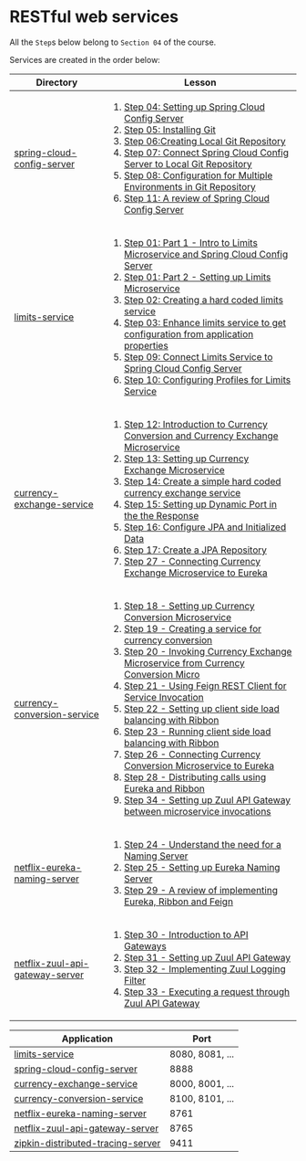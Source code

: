 # RESTful web services

All the `Step`s below belong to `Section 04` of the course.

Services are created in the order below:

| Directory                                                          | Lesson                                                                                                                                                                                                                                                                                                                                                                                                                                                                                                                                                                                                                                                                                                                                                                                                                                                                                                                                                                                                                                                                                                                                                                                                                                                                                                                                                                                                                                                                                                                                                                       |
|--------------------------------------------------------------------|------------------------------------------------------------------------------------------------------------------------------------------------------------------------------------------------------------------------------------------------------------------------------------------------------------------------------------------------------------------------------------------------------------------------------------------------------------------------------------------------------------------------------------------------------------------------------------------------------------------------------------------------------------------------------------------------------------------------------------------------------------------------------------------------------------------------------------------------------------------------------------------------------------------------------------------------------------------------------------------------------------------------------------------------------------------------------------------------------------------------------------------------------------------------------------------------------------------------------------------------------------------------------------------------------------------------------------------------------------------------------------------------------------------------------------------------------------------------------------------------------------------------------------------------------------------------------|
| [spring-cloud-config-server](spring-cloud-config-server)           | <ol><li>[Step 04: Setting up Spring Cloud Config Server](https://www.udemy.com/microservices-with-spring-boot-and-spring-cloud/learn/v4/t/lecture/8005726)</li><li>[Step 05: Installing Git](https://www.udemy.com/microservices-with-spring-boot-and-spring-cloud/learn/v4/t/lecture/8005728)</li><li>[Step 06:Creating Local Git Repository](https://www.udemy.com/microservices-with-spring-boot-and-spring-cloud/learn/v4/t/lecture/8005732)</li><li>[Step 07: Connect Spring Cloud Config Server to Local Git Repository](https://www.udemy.com/microservices-with-spring-boot-and-spring-cloud/learn/v4/t/lecture/8005734)</li><li>[Step 08: Configuration for Multiple Environments in Git Repository](https://www.udemy.com/microservices-with-spring-boot-and-spring-cloud/learn/v4/t/lecture/8005736)</li><li>[Step 11: A review of Spring Cloud Config Server](https://www.udemy.com/microservices-with-spring-boot-and-spring-cloud/learn/v4/t/lecture/8005742)</li></ol>                                                                                                                                                                                                                                                                                                                                                                                                                                                                                                                                                                                        |
| [limits-service](limits-service)                                   | <ol><li>[Step 01: Part 1 - Intro to Limits Microservice and Spring Cloud Config Server](https://www.udemy.com/microservices-with-spring-boot-and-spring-cloud/learn/v4/t/lecture/8005716)</li><li>[Step 01: Part 2 - Setting up Limits Microservice](https://www.udemy.com/microservices-with-spring-boot-and-spring-cloud/learn/v4/t/lecture/8005718)</li><li>[Step 02: Creating a hard coded limits service](https://www.udemy.com/microservices-with-spring-boot-and-spring-cloud/learn/v4/t/lecture/8005720)</li><li>[Step 03: Enhance limits service to get configuration from application properties](https://www.udemy.com/microservices-with-spring-boot-and-spring-cloud/learn/v4/t/lecture/8005724)</li><li>[Step 09: Connect Limits Service to Spring Cloud Config Server](https://www.udemy.com/microservices-with-spring-boot-and-spring-cloud/learn/v4/t/lecture/8005738)</li><li>[Step 10: Configuring Profiles for Limits Service](https://www.udemy.com/microservices-with-spring-boot-and-spring-cloud/learn/v4/t/lecture/8005738)</li></ol>                                                                                                                                                                                                                                                                                                                                                                                                                                                                                                               |
| [currency-exchange-service](currency-exchange-service)             | <ol><li>[Step 12: Introduction to Currency Conversion and Currency Exchange Microservice](https://www.udemy.com/microservices-with-spring-boot-and-spring-cloud/learn/v4/t/lecture/8005744)</li><li>[Step 13: Setting up Currency Exchange Microservice](https://www.udemy.com/microservices-with-spring-boot-and-spring-cloud/learn/v4/t/lecture/8005746)</li><li>[Step 14: Create a simple hard coded currency exchange service](https://www.udemy.com/microservices-with-spring-boot-and-spring-cloud/learn/v4/t/lecture/8005748)</li><li>[Step 15: Setting up Dynamic Port in the the Response](https://www.udemy.com/microservices-with-spring-boot-and-spring-cloud/learn/v4/t/lecture/8005750)</li><li>[Step 16: Configure JPA and Initialized Data](https://www.udemy.com/microservices-with-spring-boot-and-spring-cloud/learn/v4/t/lecture/8005752)</li><li>[Step 17: Create a JPA Repository](https://www.udemy.com/microservices-with-spring-boot-and-spring-cloud/learn/v4/t/lecture/8005754)</li><li>[Step 27 - Connecting Currency Exchange Microservice to Eureka](https://www.udemy.com/microservices-with-spring-boot-and-spring-cloud/learn/lecture/8005774)</li></ol>                                                                                                                                                                                                                                                                                                                                                                                    |
| [currency-conversion-service](currency-conversion-service)         | <ol><li>[Step 18 - Setting up Currency Conversion Microservice](https://www.udemy.com/microservices-with-spring-boot-and-spring-cloud/learn/v4/t/lecture/8005756)</li><li>[Step 19 - Creating a service for currency conversion](https://www.udemy.com/microservices-with-spring-boot-and-spring-cloud/learn/v4/t/lecture/8005758)</li><li>[Step 20 - Invoking Currency Exchange Microservice from Currency Conversion Micro](https://www.udemy.com/microservices-with-spring-boot-and-spring-cloud/learn/v4/t/lecture/8005760)</li><li>[Step 21 - Using Feign REST Client for Service Invocation](https://www.udemy.com/microservices-with-spring-boot-and-spring-cloud/learn/v4/t/lecture/8005762)</li><li>[Step 22 - Setting up client side load balancing with Ribbon](https://www.udemy.com/microservices-with-spring-boot-and-spring-cloud/learn/v4/t/lecture/8005764)</li><li>[Step 23 - Running client side load balancing with Ribbon](https://www.udemy.com/microservices-with-spring-boot-and-spring-cloud/learn/v4/t/lecture/8005766)</li><li>[Step 26 - Connecting Currency Conversion Microservice to Eureka](https://www.udemy.com/microservices-with-spring-boot-and-spring-cloud/learn/lecture/8005772)</li><li>[Step 28 - Distributing calls using Eureka and Ribbon](https://www.udemy.com/microservices-with-spring-boot-and-spring-cloud/learn/lecture/8005776)</li><li>[Step 34 - Setting up Zuul API Gateway between microservice invocations](https://www.udemy.com/microservices-with-spring-boot-and-spring-cloud/learn/lecture/8005788)</li></ol> |
| [netflix-eureka-naming-server](netflix-eureka-naming-server)       | <ol><li>[Step 24 - Understand the need for a Naming Server](https://www.udemy.com/microservices-with-spring-boot-and-spring-cloud/learn/lecture/8005768)</li><li>[Step 25 - Setting up Eureka Naming Server](https://www.udemy.com/microservices-with-spring-boot-and-spring-cloud/learn/lecture/8005770)</li><li>[Step 29 - A review of implementing Eureka, Ribbon and Feign](https://www.udemy.com/microservices-with-spring-boot-and-spring-cloud/learn/lecture/8005778)</li></ol>                                                                                                                                                                                                                                                                                                                                                                                                                                                                                                                                                                                                                                                                                                                                                                                                                                                                                                                                                                                                                                                                                       |
| [netflix-zuul-api-gateway-server](netflix-zuul-api-gateway-server) | <ol><li>[Step 30 - Introduction to API Gateways](https://www.udemy.com/microservices-with-spring-boot-and-spring-cloud/learn/lecture/8005780)</li><li>[Step 31 - Setting up Zuul API Gateway](https://www.udemy.com/microservices-with-spring-boot-and-spring-cloud/learn/lecture/8005782)</li><li>[Step 32 - Implementing Zuul Logging Filter](https://www.udemy.com/microservices-with-spring-boot-and-spring-cloud/learn/lecture/8005784)</li><li>[Step 33 - Executing a request through Zuul API Gateway](https://www.udemy.com/microservices-with-spring-boot-and-spring-cloud/learn/lecture/8005786)</li></ol>                                                                                                                                                                                                                                                                                                                                                                                                                                                                                                                                                                                                                                                                                                                                                                                                                                                                                                                                                         |

| Application                                                            | Port            |
|------------------------------------------------------------------------|-----------------|
| [limits-service](limits-service)                                       | 8080, 8081, ... |
| [spring-cloud-config-server](spring-cloud-config-server)               | 8888            |
| [currency-exchange-service](currency-exchange-service)                 | 8000, 8001, ... |
| [currency-conversion-service](currency-conversion-service)             | 8100, 8101, ... |
| [netflix-eureka-naming-server](netflix-eureka-naming-server)           | 8761            |
| [netflix-zuul-api-gateway-server](netflix-zuul-api-gateway-server)     | 8765            |
| [zipkin-distributed-tracing-server](zipkin-distributed-tracing-server) | 9411            |
